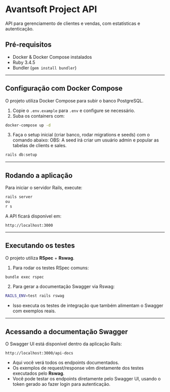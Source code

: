 # Avantsoft Project API

API para gerenciamento de clientes e vendas, com estatísticas e autenticação.

## Pré-requisitos

* Docker & Docker Compose instalados
* Ruby 3.4.5
* Bundler (`gem install bundler`)

---

## Configuração com Docker Compose

O projeto utiliza Docker Compose para subir o banco PostgreSQL.

1. Copie o `.env.example` para `.env` e configure se necessário.
2. Suba os containers com:

```bash
docker-compose up -d
```

3. Faça o setup inicial (criar banco, rodar migrations e seeds) com o comando abaixo:
OBS: A seed irá criar um usuário admin e popular as tabelas de clients e sales.

```bash
rails db:setup
```

---

## Rodando a aplicação

Para iniciar o servidor Rails, execute:

```bash
rails server
ou 
r s 
```

A API ficará disponível em:

```
http://localhost:3000
```

---

## Executando os testes

O projeto utiliza **RSpec** + **Rswag**.

1. Para rodar os testes RSpec comuns:

```bash
bundle exec rspec
```

2. Para gerar a documentação Swagger via Rswag:

```bash
RAILS_ENV=test rails rswag
```

* Isso executa os testes de integração que também alimentam o Swagger com exemplos reais.

---

## Acessando a documentação Swagger

O Swagger UI está disponível dentro da aplicação Rails:

```
http://localhost:3000/api-docs
```

* Aqui você verá todos os endpoints documentados.
* Os exemplos de request/response vêm diretamente dos testes executados pelo **Rswag**.
* Você pode testar os endpoints diretamente pelo Swagger UI, usando o token gerado ao fazer login para autenticação.
